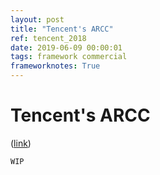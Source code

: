 ```yaml
---
layout: post
title: "Tencent's ARCC"
ref: tencent_2018
date: 2019-06-09 00:00:01
tags: framework commercial
frameworknotes: True
---
```


# Tencent's ARCC

([link](https://mp.weixin.qq.com/s/_CbBsrjrTbRkKjUNdmhuqQ))

`WIP`

